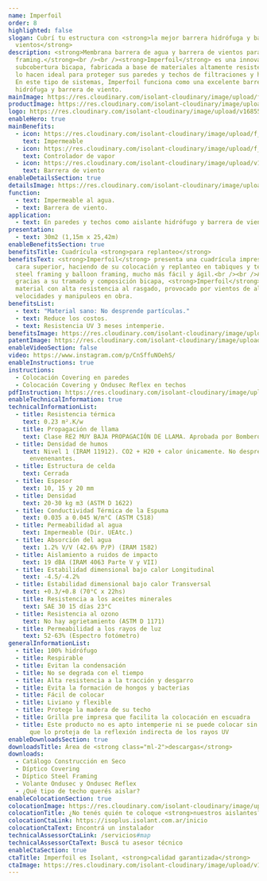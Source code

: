 ```yaml
---
name: Imperfoil
order: 8
highlighted: false
slogan: Cubrí tu estructura con <strong>la mejor barrera hidrófuga y barrera de
  vientos</strong>
description: <strong>Membrana barrera de agua y barrera de vientos para steel
  framing.</strong><br /><br /><strong>Imperfoil</strong> es una innovadora
  subcobertura bicapa, fabricada a base de materiales altamente resistentes que
  lo hacen ideal para proteger sus paredes y techos de filtraciones y humedad.
  En este tipo de sistemas, Imperfoil funciona como una excelente barrera
  hidrófuga y barrera de viento.
mainImage: https://res.cloudinary.com/isolant-cloudinary/image/upload/f_auto,q_auto:good/website-2021/products/covering/isolant-aislantes-linea-construccion-en-seco-covering-imagen.jpg
productImage: https://res.cloudinary.com/isolant-cloudinary/image/upload/v1687874366/Imperfoil_Rollo_btvcye.png
logo: https://res.cloudinary.com/isolant-cloudinary/image/upload/v1685557065/Logo_Imperfoil_csmfxh.png
enableHero: true
mainBenefits:
  - icon: https://res.cloudinary.com/isolant-cloudinary/image/upload/f_auto,q_auto:good/website-2021/products/covering/isolant-aislantes-linea-construccion-en-seco-covering-beneficio-1.svg
    text: Impermeable
  - icon: https://res.cloudinary.com/isolant-cloudinary/image/upload/f_auto,q_auto:good/website-2021/products/covering/isolant-aislantes-linea-construccion-en-seco-covering-beneficio-2.svg
    text: Controlador de vapor
  - icon: https://res.cloudinary.com/isolant-cloudinary/image/upload/v1635429089/website-2021/products/covering/isolant-aislantes-linea-construccion-en-seco-covering-beneficio-3.svg
    text: Barrera de viento
enableDetailsSection: true
detailsImage: https://res.cloudinary.com/isolant-cloudinary/image/upload/v1687874374/DET_Imperfoil_1_tvedx1.jpg
function:
  - text: Impermeable al agua.
  - text: Barrera de viento.
application:
  - text: En paredes y techos como aislante hidrófugo y barrera de viento.
presentation:
  - text: 30m2 (1,15m x 25,42m)
enableBenefitsSection: true
benefitsTitle: Cuadrícula <strong>para replanteo</strong>
benefitsText: <strong>Imperfoil</strong> presenta una cuadrícula impresa en su
  cara superior, haciendo de su colocación y replanteo en tabiques y techos de
  steel framing y balloon framing, mucho más fácil y ágil.<br /><br />Además
  gracias a su tramado y composición bicapa, <strong>Imperfoil</strong> es un
  material con alta resistencia al rasgado, provocado por vientos de altas
  velocidades y manipuleos en obra.
benefitsList:
  - text: "Material sano: No desprende partículas."
  - text: Reduce los costos.
  - text: Resistencia UV 3 meses intemperie.
benefitsImage: https://res.cloudinary.com/isolant-cloudinary/image/upload/v1687874368/DET_Imperfoil_2_ejhrfh.jpg
patentImage: https://res.cloudinary.com/isolant-cloudinary/image/upload/v1687874369/Imperfoil_DET_rbhiiw.png
enableVideoSection: false
video: https://www.instagram.com/p/CnSffuNOehS/
enableInstructions: true
instructions:
  - Colocación Covering en paredes
  - Colocación Covering y Ondusec Reflex en techos
pdfInstruction: https://res.cloudinary.com/isolant-cloudinary/image/upload/v1658315606/website-2021/downloads/colocacion-covering.pdf
enableTechnicalInformation: true
technicalInformationList:
  - title: Resistencia térmica
    text: 0.23 m².K/w
  - title: Propagación de llama
    text: Clase RE2 MUY BAJA PROPAGACIÓN DE LLAMA. Aprobada por Bomberos Argentina.
  - title: Densidad de humos
    text: Nivel 1 (IRAM 11912). CO2 + H20 + calor únicamente. No desprende gases
      envenenantes.
  - title: Estructura de celda
    text: Cerrada
  - title: Espesor
    text: 10, 15 y 20 mm
  - title: Densidad
    text: 20-30 kg m3 (ASTM D 1622)
  - title: Conductividad Térmica de la Espuma
    text: 0.035 a 0.045 W/m°C (ASTM C518)
  - title: Permeabilidad al agua
    text: Impermeable (Dir. UEAtc.)
  - title: Absorción del agua
    text: 1.2% V/V (42.6% P/P) (IRAM 1582)
  - title: Aislamiento a ruidos de impacto
    text: 19 dBA (IRAM 4063 Parte V y VII)
  - title: Estabilidad dimensional bajo calor Longitudinal
    text: -4.5/-4.2%
  - title: Estabilidad dimensional bajo calor Transversal
    text: +0.3/+0.8 (70°C x 22hs)
  - title: Resistencia a los aceites minerales
    text: SAE 30 15 días 23°C
  - title: Resistencia al ozono
    text: No hay agrietamiento (ASTM D 1171)
  - title: Permeabilidad a los rayos de luz
    text: 52-63% (Espectro fotómetro)
generalInformationList:
  - title: 100% hidrófugo
  - title: Respirable
  - title: Evitan la condensación
  - title: No se degrada con el tiempo
  - title: Alta resistencia a la tracción y desgarro
  - title: Evita la formación de hongos y bacterias
  - title: Fácil de colocar
  - title: Liviano y flexible
  - title: Protege la madera de su techo
  - title: Grilla pre impresa que facilita la colocación en escuadra
  - title: Este producto no es apto intemperie ni se puede colocar sin un cielorraso
      que lo proteja de la reflexión indirecta de los rayos UV
enableDownloadsSection: true
downloadsTitle: Área de <strong class="ml-2">descargas</strong>
downloads:
  - Catálogo Construcción en Seco
  - Díptico Covering
  - Díptico Steel Framing
  - Volante Ondusec y Ondusec Reflex
  - ¿Qué tipo de techo querés aislar?
enableColocationSection: true
colocationImage: https://res.cloudinary.com/isolant-cloudinary/image/upload/f_auto,q_auto:good/website-2021/owners/homepage/isolant-aislantes-duenos-e-inquilinos-isoplus-colocation.jpg
colocationTitle: ¿No tenés quién te coloque <strong>nuestros aislantes?</strong>
colocationCtaLink: https://isoplus.isolant.com.ar/inicio
colocationCtaText: Encontrá un instalador
technicalAssessorCtaLink: /servicios#map
technicalAssessorCtaText: Buscá tu asesor técnico
enableCtaSection: true
ctaTitle: Imperfoil es Isolant, <strong>calidad garantizada</strong>
ctaImage: https://res.cloudinary.com/isolant-cloudinary/image/upload/v1687874368/DET_Imperfoil_2_ejhrfh.jpg
---
```


